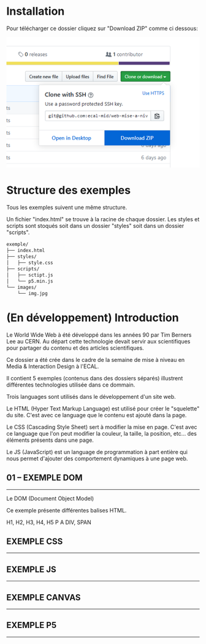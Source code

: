 Installation
=================

Pour télécharger ce dossier cliquez sur "Download ZIP" comme ci dessous:

![](download.png)

Structure des exemples
=================

Tous les exemples suivent une même structure.

Un fichier "index.html" se trouve à la racine de chaque dossier. Les styles et scripts sont stoqués soit dans un dossier "styles" soit dans un dossier "scripts".

```
exemple/
├── index.html
├── styles/
│   ├── style.css
├── scripts/
│   ├── sctipt.js
│   └── p5.min.js
└── images/
    └── img.jpg
```

(En développement)
Introduction
=================

Le World Wide Web à été développé dans les années 90 par Tim Berners Lee au CERN. Au départ cette technologie devait servir aux scientifiques pour partager du contenu et des articles scientifiques.

Ce dossier a été crée dans le cadre de la semaine de mise à niveau en Media & Interaction Design à l'ECAL.

Il contient 5 exemples (contenus dans des dossiers séparés) illustrent différentes technologies utilisée dans ce dommain.

Trois languages sont utilisés dans le développement d'un site web.

Le HTML (Hyper Text Markup Language) est utilisé pour créer le "squelette" du site. C'est avec ce language que le contenu est ajouté dans la page.

Le CSS (Cascading Style Sheet) sert à modifier la mise en page. C'est avec ce language que l'on peut modifier la couleur, la taille, la position, etc... des éléments présents dans une page.

Le JS (JavaScript) est un language de programmation à part entière qui nous permet d'ajouter des comportement dynamiques à une page web.

## 01 – EXEMPLE DOM

---

Le DOM (Document Object Model) 

Ce exemple présente différentes balises HTML.

H1, H2, H3, H4, H5
P
A
DIV, SPAN

## EXEMPLE CSS

---

## EXEMPLE JS

---

## EXEMPLE CANVAS

---

## EXEMPLE P5

---
